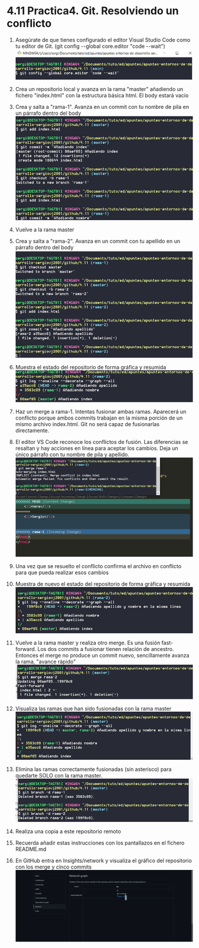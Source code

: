 # 4.11 Practica4. Git. Resolviendo un conflicto

1. Asegúrate de que tienes configurado el editor Visual Studio Code como tu editor de Git. (git config --global core.editor "code --wait")
![4.11](images/1.PNG)
2. Crea un repositorio local y avanza en la rama "master" añadiendo un fichero "index.html" con la estructura básica html. El body estará vacío

3. Crea y salta a "rama-1". Avanza en un commit con tu nombre de pila en un párrafo dentro del body
![4.11](images/3.PNG)

4. Vuelve a la rama master
5. Crea y salta a "rama-2". Avanza en un commit con tu apellido en un párrafo dentro del body
![4.11](images/5.PNG)

6. Muestra el estado del repositorio de forma gráfica y resumida
![4.11](images/6.PNG)

7. Haz un merge a rama-1. Intentas fusionar ambas ramas. Aparecerá un conflicto porque ambos commits trabajan en la misma porción <body></body> de un mismo archivo index.html. Git no será capaz de fusionarlas directamente. 
8. El editor VS Code reconoce los conflictos de fusión. Las diferencias se resaltan y hay acciones en línea para aceptar los cambios. Deja un único párrafo con tu nombre de pila y apellido.
![4.11](images/8.PNG)
9. Una vez que se resuelto el conflicto confirma el archivo en conflicto para que pueda realizar esos cambios
10. Muestra de nuevo el estado del repositorio de forma gráfica y resumida
![4.11](images/10.PNG)

11. Vuelve a la rama master y realiza otro merge. Es una fusión fast-forward. Los dos commits a fusionar tienen relación de ancestro. Entonces el merge no produce un commit nuevo, sencillamente avanza la rama, "avance rápido"
![4.11](images/11.PNG)

12. Visualiza las ramas que han sido fusionadas con la rama master
![4.11](images/12.PNG)

13. Elimina las ramas correctamente fusionadas (sin asterisco) para quedarte SOLO con la rama master.
![4.11](images/13.PNG)

14. Realiza una copia a este repositorio remoto
15. Recuerda añadir estas instrucciones con los pantallazos en el fichero README.md
16. En GitHub entra en Insights/network y visualiza el gráfico del repositorio con los merge y cinco commits  
![4.11](images/16.PNG)